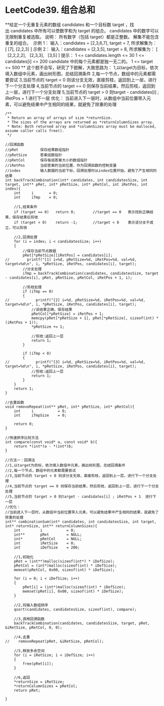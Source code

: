 # LeetCode39. 组合总和
**给定一个无重复元素的数组 candidates 和一个目标数 target ，找出 candidates 中所有可以使数字和为 target 的组合。
candidates 中的数字可以无限制重复被选取。
说明：
所有数字（包括 target）都是正整数。
解集不能包含重复的组合。 
示例 1：
输入：candidates = [2,3,6,7], target = 7,
所求解集为：
[
  [7],
  [2,2,3]
]
示例 2：
输入：candidates = [2,3,5], target = 8,
所求解集为：
[
  [2,2,2,2],
  [2,3,3],
  [3,5]
]
提示：
1 <= candidates.length <= 30
1 <= candidates[i] <= 200
candidate 中的每个元素都是独一无二的。
1 <= target <= 500
**
这个题不会写，研究了下题解，大致思路为：
1,以target为目标，依次填入数组中元素，画出树形图，总结回溯条件
2,每一个节点，数组中的元素都需要尝试
3,当前节点的 target < 0 则该分支无效，直接剪枝，返回到上一层，进行下一个分支处理
4,当前节点的 target == 0 则保存当前结果，然后剪枝，返回到上一层，进行下一个分支处理
5,当前节点的 target > 0 则target - candidates[i] ; iRetPos + 1 进行下一层
优化：
当前进入下一层时，从数组中当前位置带入元素，可以避免结果中产生相同的结果，就避免了除重的处理
```
/**
 * Return an array of arrays of size *returnSize.
 * The sizes of the arrays are returned as *returnColumnSizes array.
 * Note: Both returned array and *columnSizes array must be malloced, assume caller calls free().
 */

//回溯函数
//pRet          保存结果数组指针
//pRetSize      答案组数指针
//pRetCol       保存每组答案大小的数组指针
//iRetPos       当前答案的当前位置，作为回溯函数的控制变量
//index         输入数据的当前下标，回溯处理时从index位置开始，避免了产生相同的结果
int backTrackCombination(int* candidates, int candidatesSize, int target, int** pRet, int* pRetSize, int* pRetCol, int iRetPos, int index){
    int     i       = 0;
    int     iTmp    = 0;

    //1,结束条件
    if (target == 0)   return 0;        //target == 0   表示找到正确结果，保存结果后剪枝
    if (target < 0)    return -1;       //target < 0    表示该分支不成立，可以剪枝

    //2,回溯处理
    for (i = index; i < candidatesSize; i++)
    {
        //保存当前节点数据
        pRet[*pRetSize][iRetPos] = candidates[i];
//        printf("[1] i=%d, pRetSize=%d, iRetPos=%d, val=%d, target=%d\n", i, *pRetSize, iRetPos, candidates[i], target);
        //分支处理
        iTmp = backTrackCombination(candidates, candidatesSize, target - candidates[i], pRet, pRetSize, pRetCol, iRetPos + 1, i);

        //剪枝处理
        if (iTmp == 0)
        {
//            printf("[2] i=%d, pRetSize=%d, iRetPos=%d, val=%d, target=%d\n", i, *pRetSize, iRetPos, candidates[i], target);
            //该结果正确，保存结果
            pRetCol[*pRetSize] = iRetPos + 1;
            memcpy(pRet[*pRetSize + 1], pRet[*pRetSize], sizeof(int) * (iRetPos + 1));
            *pRetSize += 1;

            //剪枝:返回上一层
            return 1;
        }

        if (iTmp < 0)
        {
//            printf("[3] i=%d, pRetSize=%d, iRetPos=%d, val=%d, target=%d\n", i, *pRetSize, iRetPos, candidates[i], target);
            //剪枝:返回上一层
            return 1;
        }
    }
    return 1;
}

//去重函数
void removeRepeat(int** pRet, int* pRetSize, int* pRetCol){
    int     i           = 0;
    int     iTmpSize    = 0;

    return 0;
}

//快速排序比较方法
int compare(const void* a, const void* b){
    return *(int*)a - *(int*)b;
}

//方法一：回溯法
//1,以target为目标，依次填入数组中元素，画出树形图，总结回溯条件
//2,每一个节点，数组中的元素都需要尝试
//3,当前节点的 target < 0 则该分支无效，直接剪枝，返回到上一层，进行下一个分支处理
//4,当前节点的 target == 0 则保存当前结果，然后剪枝，返回到上一层，进行下一个分支处理
//5,当前节点的 target > 0 则target - candidates[i] ; iRetPos + 1  进行下一层
//优化：
//当前进入下一层时，从数组中当前位置带入元素，可以避免结果中产生相同的结果，就避免了除重的处理
int** combinationSum(int* candidates, int candidatesSize, int target, int* returnSize, int** returnColumnSizes){
    int         i           = 0;
    int**       pRet        = NULL;
    int*        pRetCol     = NULL;
    int         iRetSize    = 0;
    int         iDefSize    = 200;

    //1,初始化
    pRet = (int**)malloc(sizeof(int*) * iDefSize);   
    pRetCol = (int*)malloc(sizeof(int) * iDefSize);
    memset(pRetCol, 0x00, sizeof(int) * iDefSize);

    for (i = 0; i < iDefSize; i++)
    {
        pRet[i] = (int*)malloc(sizeof(int) * iDefSize);
        memset(pRet[i], 0x00, sizeof(int) * iDefSize);
    }

    //2,将输入数组排序
    qsort(candidates, candidatesSize, sizeof(int), compare);

    //3,调用回溯函数
    backTrackCombination(candidates, candidatesSize, target, pRet, &iRetSize, pRetCol, 0, 0);

    //4,去重
//    removeRepeat(pRet, &iRetSize, pRetCol);

    //5,释放多余空间
    for (i = iRetSize; i < iDefSize; i++)
    {
        free(pRet[i]);
    }

    //6,返回
    *returnSize = iRetSize;
    *returnColumnSizes = pRetCol;
    return pRet;

}

```